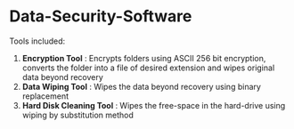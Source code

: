 # Data-Security-Software
Tools included:
1. **Encryption Tool** : Encrypts folders using ASCII 256 bit encryption, converts the folder into a file of desired extension and wipes original data beyond recovery 
2. **Data Wiping Tool** : Wipes the data beyond recovery using binary replacement  
3. **Hard Disk Cleaning Tool** : Wipes the free-space in the hard-drive using wiping by substitution method  
